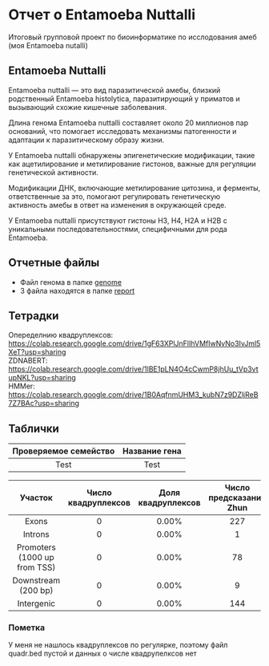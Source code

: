 # Отчет о Entamoeba Nuttalli
Итоговый групповой проект по биоинформатике по исслодования амеб (моя Entamoeba nutalli)

## Entamoeba Nuttalli
Entamoeba nuttalli — это вид паразитической амебы, близкий родственный Entamoeba histolytica, паразитирующий у приматов и вызывающий схожие кишечные заболевания. <br>

Длина генома Entamoeba nuttalli составляет около 20 миллионов пар оснований, что помогает исследовать механизмы патогенности и адаптации к паразитическому образу жизни. <br>

У Entamoeba nuttalli обнаружены эпигенетические модификации, такие как ацетилирование и метилирование гистонов, важные для регуляции генетической активности. <br>

Модификации ДНК, включающие метилирование цитозина, и ферменты, ответственные за это, помогают регулировать генетическую активность амебы в ответ на изменения в окружающей среде. <br>

У Entamoeba nuttalli присутствуют гистоны H3, H4, H2A и H2B с уникальными последовательностями, специфичными для рода Entamoeba.


## Отчетные файлы
- Файл генома в папке [genome](./genome/)
- 3 файла находятся в папке [report](./report/)

## Тетрадки
Опеределнию квадруплексов: https://colab.research.google.com/drive/1gF63XPlJnFlIhVMfIwNvNo3IvJml5XeT?usp=sharing <br>
ZDNABERT: https://colab.research.google.com/drive/1lBE1pLN4O4cCwmP8jhUu_tVp3vtupNKL?usp=sharing <br>
HMMer: https://colab.research.google.com/drive/1B0AqfnmUHM3_kubN7z9DZljReB7Z7BAc?usp=sharing <br>

## Таблички
|Проверяемое семейство|Название гена|
|:-----------:|:----:|
|Test|Test|


|Участок|Число квадруплексов|Доля квадруплексов|Число предсказаний Zhun|Доля предсказаний Zhun|Число предсказаний ZDNABERT|Доля предсказаний ZDNABERT|
|:------:|:--:|:--:|:--:|:--:|:--:|:--:|
|Exons | 0 | 0.00% | 227 | 61.18% | 0 | 0.00% |
|Introns | 0 | 0.00% | 1 | 0.27% | 0 | 0.00% |
|Promoters (1000 up from TSS) | 0 | 0.00% | 78 | 21.02% | 0 | 0.00% |
|Downstream (200 bp) | 0 | 0.00% | 9 | 2.43% | 0 | 0.00% | 
|Intergenic | 0 | 0.00% | 144 | 38.81% | 8 | 100.00% |

### Пометка
У меня не нашлось квадруплексов по регулярке, поэтому файл quadr.bed пустой и данных о числе квадрупелксов нет
